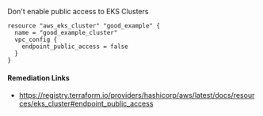 
Don't enable public access to EKS Clusters

```hcl
resource "aws_eks_cluster" "good_example" {
  name = "good_example_cluster"
  vpc_config {
    endpoint_public_access = false
  }
}
```

#### Remediation Links
 - https://registry.terraform.io/providers/hashicorp/aws/latest/docs/resources/eks_cluster#endpoint_public_access

